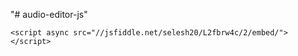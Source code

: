 "# audio-editor-js" 
```
<script async src="//jsfiddle.net/selesh20/L2fbrw4c/2/embed/"></script>
```
